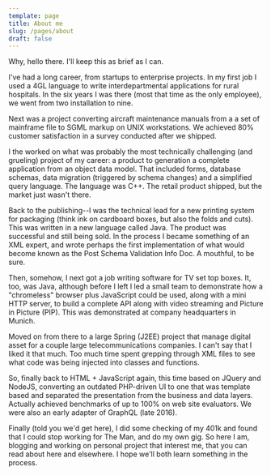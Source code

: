 ```yaml
---
template: page
title: About me
slug: /pages/about
draft: false
---
```

Why, hello there. I'll keep this as brief as I can.

I've had a long career, from startups to enterprise projects. In my first job I used a 4GL language to write interdepartmental applications for rural hospitals. In the six years I was there (most that time as the only employee), we went from two installation to nine.

Next was a project converting aircraft maintenance manuals from a a set of mainframe file to SGML markup on UNIX workstations. We achieved 80% customer satisfaction in a survey conducted after we shipped.

I the worked on what was probably the most technically challenging (and grueling) project of my career: a product to generation a complete application from an object data model. That included forms, database schemas, data migration (triggered by schema changes) and a simplified query language. The language was C++. The retail product shipped, but the market just wasn't there.

Back to the publishing--I was the technical lead for a new printing system for packaging (think ink on cardboard boxes, but also the folds and cuts). This was written in a new language called Java. The product was successful and still being sold. In the process I became something of an XML expert, and wrote perhaps the first implementation of what would become known as the Post Schema Validation Info Doc. A mouthful, to be sure.

Then, somehow, I next got a job writing software for TV set top boxes. It, too, was Java, although before I left I led a small team to demonstrate how a "chromeless" browser plus JavaScript could be used, along with a mini HTTP server, to build a complete API along with video streaming and Picture in Picture (PIP). This was demonstrated at company headquarters in Munich.

Moved on from there to a large Spring (J2EE) project that manage digital asset for a couple large telecommunications companies. I can't say that I liked it that much. Too much time spent grepping through XML files to see what code was being injected into classes and functions.

So, finally back to HTML + JavaScript again, this time based on JQuery and NodeJS, converting an outdated PHP-driven UI to one that was template based and separated the presentation from the business and data layers. Actually achieved benchmarks of up to 100% on web site evaluators. We were also an early adapter of GraphQL (late 2016).

Finally (told you we'd get here), I did some checking of my 401k and found that I could stop working for The Man, and do my own gig. So here I am, blogging and working on personal project that interest me, that you can read about here and elsewhere. I hope we'll both learn something in the process.
